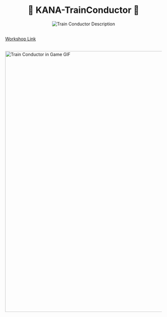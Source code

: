<div align="center">

  # 🚉 KANA-TrainConductor 🚉

<img alt="Train Conductor Description" src="https://github.com/BrotatoMods/KANA-TrainConductor/assets/41547570/d7c8567d-9930-4708-9907-df7809fedfba" />

</div>

<br/>

[Workshop Link](https://steamcommunity.com/sharedfiles/filedetails/?id=3082201639) 

<br/>

  <img alt="Train Conductor in Game GIF" src="https://steamuserimages-a.akamaihd.net/ugc/2229906265390264291/6D7035ED0E982D89CEE2D170A5278B2C2FAF5365/?imw=5000&imh=5000&ima=fit&impolicy=Letterbox&imcolor=%23000000&letterbox=false" width="840" />
